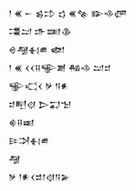 <div class='block'>
<div class='line'>𒁹 𒌍 𒀸 𒌗𒄞 𒌓 𒌍𒆚 𒅔𒈾𒂇</div>
<div class='line'>𒃮𒁺 𒈥𒌅𒆠</div>
<div class='line'>𒄴𒆷𒈬𒌑 𒅥</div>
<div class='line'>𒁹 𒌍 𒌋𒌋𒍝𒊍𒋢 𒄀𒈾 𒁺𒄑</div>
<div class='line'>𒊌𒄣𒌋 𒃻 𒀀𒀭</div>
<div class='line'>𒄑𒋃𒋼 𒆕𒍑𒈠</div>
<div class='line'>𒄯𒍝𒀜</div>
<div class='line'>𒄿𒋫𒈬𒌑</div>
<div class='line'>𒆷</div>
<div class='line'>𒃻 𒁹𒀭𒌋𒄥𒋼𒀀𒅕</div>
</div>